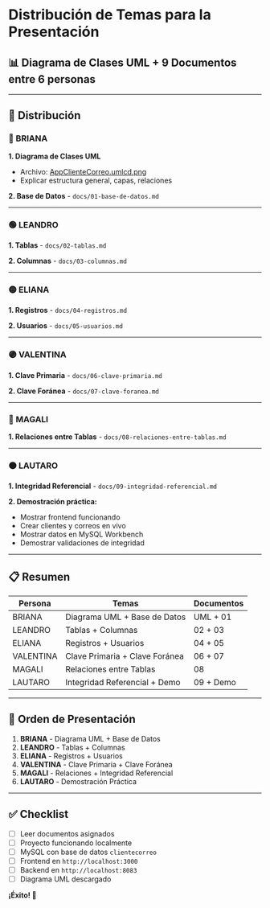 # Distribución de Temas para la Presentación

## 📊 Diagrama de Clases UML + 9 Documentos entre 6 personas

---

## 👥 Distribución

### 🔵 BRIANA

**1. Diagrama de Clases UML**
- Archivo: [AppClienteCorreo.umlcd.png](https://github.com/carlosprivitera/AppClienteCorreo/blob/master/src/main/java/AppClienteCorreo.umlcd.png)
- Explicar estructura general, capas, relaciones

**2. Base de Datos** - `docs/01-base-de-datos.md`

---

### 🟢 LEANDRO

**1. Tablas** - `docs/02-tablas.md`

**2. Columnas** - `docs/03-columnas.md`

---

### 🟡 ELIANA

**1. Registros** - `docs/04-registros.md`

**2. Usuarios** - `docs/05-usuarios.md`

---

### 🟣 VALENTINA

**1. Clave Primaria** - `docs/06-clave-primaria.md`

**2. Clave Foránea** - `docs/07-clave-foranea.md`

---

### 🔴 MAGALI

**1. Relaciones entre Tablas** - `docs/08-relaciones-entre-tablas.md`

---

### 🟠 LAUTARO

**1. Integridad Referencial** - `docs/09-integridad-referencial.md`

**2. Demostración práctica:**
- Mostrar frontend funcionando
- Crear clientes y correos en vivo
- Mostrar datos en MySQL Workbench
- Demostrar validaciones de integridad

---

## 📋 Resumen

| Persona    | Temas                                    | Documentos        |
|------------|------------------------------------------|-------------------|
| BRIANA     | Diagrama UML + Base de Datos             | UML + 01          |
| LEANDRO    | Tablas + Columnas                        | 02 + 03           |
| ELIANA     | Registros + Usuarios                     | 04 + 05           |
| VALENTINA  | Clave Primaria + Clave Foránea           | 06 + 07           |
| MAGALI     | Relaciones entre Tablas                  | 08                |
| LAUTARO    | Integridad Referencial + Demo            | 09 + Demo         |

---

## 🎯 Orden de Presentación

1. **BRIANA** - Diagrama UML + Base de Datos
2. **LEANDRO** - Tablas + Columnas
3. **ELIANA** - Registros + Usuarios
4. **VALENTINA** - Clave Primaria + Clave Foránea
5. **MAGALI** - Relaciones + Integridad Referencial
6. **LAUTARO** - Demostración Práctica

---

## ✅ Checklist

- [ ] Leer documentos asignados
- [ ] Proyecto funcionando localmente
- [ ] MySQL con base de datos `clientecorreo`
- [ ] Frontend en `http://localhost:3000`
- [ ] Backend en `http://localhost:8083`
- [ ] Diagrama UML descargado

**¡Éxito! 🎉**
